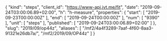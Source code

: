 {
  "kind": "steps",
  "client_id": "https://www-api.jvt.me/fit",
  "date": "2019-09-24T03:00:06.89+02:00",
  "h": "h-measure",
  "properties": {
    "start": [
      "2019-09-23T00:00:00Z"
    ],
    "end": [
      "2019-09-24T00:00:00Z"
    ],
    "num": [
      "9390"
    ],
    "unit": [
      "steps"
    ],
    "published": [
      "2019-09-24T03:00:06.89+02:00"
    ]
  },
  "slug": "2019/09/op44z",
  "aliases": [
    "/mf2/4a4f3289-7aaf-4f60-8aa3-91321e26db7a/",
    "/mf2/2019/09/OP44z"
  ]
}
